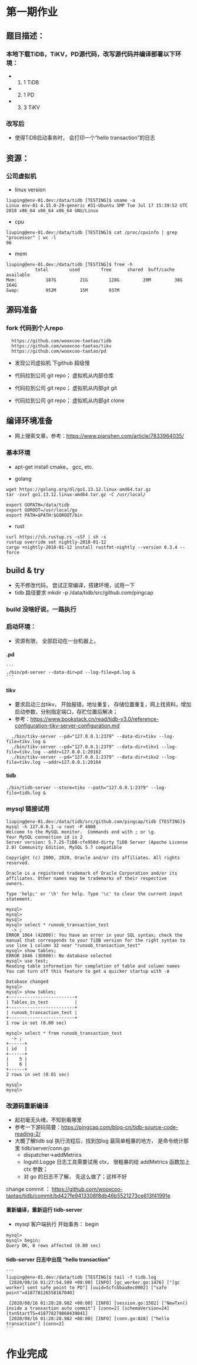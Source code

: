 # 第一期作业
## 题目描述：
### 本地下载TiDB，TiKV，PD源代码，改写源代码并编译部署以下环境：
* 1. 1 TiDB
* 2. 1 PD
* 3. 3 TiKV

### 改写后
* 使得TiDB启动事务时， 会打印一个“hello transaction”的日志

## 资源：
  ### 公司虚拟机
   * linux version
   ```
   liuping@env-01.dev:/data/tidb [TESTING]$ uname -a
   Linux env-01 4.15.0-29-generic #31-Ubuntu SMP Tue Jul 17 15:39:52 UTC 2018 x86_64 x86_64 x86_64 GNU/Linux
   ```
   * cpu
   ```
   liuping@env-01.dev:/data/tidb [TESTING]$ cat /proc/cpuinfo | grep "processor" | wc -l
   96
   ```
   * mem
   ```
   liuping@env-01.dev:/data/tidb [TESTING]$ free -h
              total        used        free      shared  buff/cache   available
Mem:           187G         21G        128G         20M         38G        164G
Swap:          952M         15M        937M
```

## 源码准备
 ### fork 代码到个人repo
 ```
   https://github.com/wooxcoo-taotao/tidb
   https://github.com/wooxcoo-taotao/tikv
   https://github.com/wooxcoo-taotao/pd
 ```
  * 发现公司虚拟机 下github 超级慢
  * 代码拉到公司 git repo； 虚拟机从内部仓库
 
  * 代码拉到公司 git repo； 虚拟机从内部git git 
  * 代码拉到公司 git repo； 虚拟机从内部git clone 
  
## 编译环境准备
  * 网上搜索文章，参考：https://www.pianshen.com/article/7833964035/
  ### 基本环境
  * apt-get install  cmake， gcc, etc.
  
  * golang
  ```
  wget https://golang.org/dl/go1.13.12.linux-amd64.tar.gz
  tar -zxvf go1.13.12.linux-amd64.tar.gz -C /usr/local/
  
  export GOPATH=/data/tidb 
  export GOROOT=/usr/local/go
  export PATH=$PATH:$GOROOT/bin
  ```
  * rust
  ```
  curl https://sh.rustup.rs -sSf | sh -s
  rustup override set nightly-2018-01-12
  cargo +nightly-2018-01-12 install rustfmt-nightly --version 0.3.4 --force
  ```
  
 ## build & try
  * 先不修改代码， 尝试正常编译，搭建环境，试用一下
  * tidb 路径要求
  mkdir -p /data/tidb/src/github.com/pingcap
  
  ### build 没啥好说，一路执行
  ### 启动环境：
   * 资源有限， 全部启动在一台机器上， 
   
 #### .pd 
    ```
    ./bin/pd-server --data-dir=pd --log-file=pd.log &
    ```
 #### tikv
  * 要求启动三台tikv， 开始报错，地址重复， 存储位置重复，网上找资料，增加启动参数，分别指定端口，存贮位置后解决；
  * 参考：https://www.bookstack.cn/read/tidb-v3.0/reference-configuration-tikv-server-configuration.md
  ```
    ./bin/tikv-server --pd="127.0.0.1:2379" --data-dir=tikv --log-file=tikv.log &
    ./bin/tikv-server --pd="127.0.0.1:2379" --data-dir=tikv1 --log-file=tikv.log --addr=127.0.0.1:20162 
    ./bin/tikv-server --pd="127.0.0.1:2379" --data-dir=tikv2 --log-file=tikv.log --addr=127.0.0.1:20164
   ```
 #### tidb
   ```
   ./bin/tidb-server --store=tikv --path="127.0.0.1:2379" --log-file=tidb.log &
   ```
   
 ### mysql 链接试用
  ```
  liuping@env-01.dev:/data/tidb/src/github.com/pingcap/tidb [TESTING]$ mysql -h 127.0.0.1 -u root -P 4000
Welcome to the MySQL monitor.  Commands end with ; or \g.
Your MySQL connection id is 2
Server version: 5.7.25-TiDB-cfe950d-dirty TiDB Server (Apache License 2.0) Community Edition, MySQL 5.7 compatible

Copyright (c) 2000, 2020, Oracle and/or its affiliates. All rights reserved.

Oracle is a registered trademark of Oracle Corporation and/or its
affiliates. Other names may be trademarks of their respective
owners.

Type 'help;' or '\h' for help. Type '\c' to clear the current input statement.

mysql>
mysql>
mysql> 
mysql> select * runoob_transaction_test
    -> ;
ERROR 1064 (42000): You have an error in your SQL syntax; check the manual that corresponds to your TiDB version for the right syntax to use line 1 column 32 near "runoob_transaction_test"
mysql> show tables;
ERROR 1046 (3D000): No database selected
mysql> use test;
Reading table information for completion of table and column names
You can turn off this feature to get a quicker startup with -A

Database changed
mysql>
mysql> show tables;
+-------------------------+
| Tables_in_test          |
+-------------------------+
| runoob_transaction_test |
+-------------------------+
1 row in set (0.00 sec)

mysql> select * from runoob_transaction_test
    -> ;
+------+
| id   |
+------+
|    5 |
|    6 |
+------+
2 rows in set (0.01 sec)

mysql>
mysql>
 ```
 
 ### 改源码重新编译
  * 起初毫无头绪，不知到看哪里
  * 参考一下源码简要：https://pingcap.com/blog-cn/tidb-source-code-reading-2/
  * 大概了解tidb sql 执行流程后，找到加log 最简单粗暴的地方， 是命令统计那里
    tidb/server/conn.go
      * dispatcher->addMetrics
      * logutil.Logge 日志工具需要试用 ctx， 很粗暴的给 addMetrics 函数加上 ctx 参数；
      * 对 go 的日志不了解， 先这么做了；这样不好
      
  change commit ：  https://github.com/wooxcoo-taotao/tidb/commit/bd427fe9413308f8db46b5521273ce613f41991e
 
 #### 重新编译，重新运行 tidb-server
   * mysql 客户端执行 开始事务：  begin
 ```
 mysql>
mysql> begin;
Query OK, 0 rows affected (0.00 sec)

 ```
 #### tidb-server 日志中出现 “hello transaction”
    ```
    liuping@env-01.dev:/data/tidb [TESTING]$ tail -f tidb.log
     [2020/08/16 01:27:54.509 +08:00] [INFO] [gc_worker.go:1476] ["[gc worker] sent safe point to PD"] [uuid=5cfcbbaa8ec0002] ["safe point"=418778126558167040]

     [2020/08/16 01:28:28.982 +08:00] [INFO] [session.go:1502] ["NewTxn() inside a transaction auto commit"] [conn=2] [schemaVersion=24] [txnStartTS=418778279060439041]
     [2020/08/16 01:28:28.982 +08:00] [INFO] [conn.go:828] ["hello transaction"] [conn=2]
    ```
    
  # 作业完成
  
